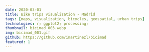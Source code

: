 ```yaml
---
date: 2020-03-01
title: Bike trips visualization - Madrid
tags: [maps, visualization, bicycles, geospatial, urban trips]
technologies: r; ggplot2; processing; 
thumbnail: bicimad_003.webp
img: bicimad_001.gif
github: https://github.com/imartinezl/bicimad
featured: 1
---
```

